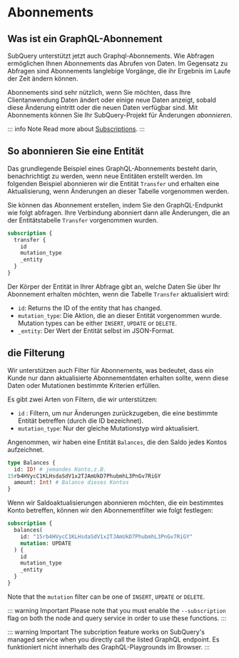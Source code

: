 # Abonnements

## Was ist ein GraphQL-Abonnement

SubQuery unterstützt jetzt auch Graphql-Abonnements. Wie Abfragen ermöglichen Ihnen Abonnements das Abrufen von Daten. Im Gegensatz zu Abfragen sind Abonnements langlebige Vorgänge, die ihr Ergebnis im Laufe der Zeit ändern können.

Abonnements sind sehr nützlich, wenn Sie möchten, dass Ihre Clientanwendung Daten ändert oder einige neue Daten anzeigt, sobald diese Änderung eintritt oder die neuen Daten verfügbar sind. Mit Abonnements können Sie Ihr SubQuery-Projekt für Änderungen *abonnieren*.

::: info Note Read more about [Subscriptions](https://www.apollographql.com/docs/react/data/subscriptions/). :::

## So abonnieren Sie eine Entität

Das grundlegende Beispiel eines GraphQL-Abonnements besteht darin, benachrichtigt zu werden, wenn neue Entitäten erstellt werden. Im folgenden Beispiel abonnieren wir die Entität `Transfer` und erhalten eine Aktualisierung, wenn Änderungen an dieser Tabelle vorgenommen werden.

Sie können das Abonnement erstellen, indem Sie den GraphQL-Endpunkt wie folgt abfragen. Ihre Verbindung abonniert dann alle Änderungen, die an der Entitätstabelle `Transfer` vorgenommen wurden.

```graphql
subscription {
  transfer {
    id
    mutation_type
    _entity
  }
}
```

Der Körper der Entität in Ihrer Abfrage gibt an, welche Daten Sie über Ihr Abonnement erhalten möchten, wenn die Tabelle `Transfer` aktualisiert wird:
- `id`: Returns the ID of the entity that has changed.
- `mutation_type`: Die Aktion, die an dieser Entität vorgenommen wurde. Mutation types can be either `INSERT`, `UPDATE` or `DELETE`.
- `_entity`: Der Wert der Entität selbst im JSON-Format.

## die Filterung

Wir unterstützen auch Filter für Abonnements, was bedeutet, dass ein Kunde nur dann aktualisierte Abonnementdaten erhalten sollte, wenn diese Daten oder Mutationen bestimmte Kriterien erfüllen.

Es gibt zwei Arten von Filtern, die wir unterstützen:

- `id` : Filtern, um nur Änderungen zurückzugeben, die eine bestimmte Entität betreffen (durch die ID bezeichnet).
- `mutation_type`: Nur der gleiche Mutationstyp wird aktualisiert.

Angenommen, wir haben eine Entität ` Balances `, die den Saldo jedes Kontos aufzeichnet.

```graphql
type Balances {
  id: ID! # jemandes Konto,z.B.
15rb4HVycC1KLHsdaSdV1x2TJAmUkD7PhubmhL3PnGv7RiGY
  amount: Int! # Balance dieses Kontos
}
```

Wenn wir Saldoaktualisierungen abonnieren möchten, die ein bestimmtes Konto betreffen, können wir den Abonnementfilter wie folgt festlegen:

```graphql
subscription {
  balances(
    id: "15rb4HVycC1KLHsdaSdV1x2TJAmUkD7PhubmhL3PnGv7RiGY"
    mutation: UPDATE
  ) {
    id
    mutation_type
    _entity
  }
}
```

Note that the `mutation` filter can be one of `INSERT`, `UPDATE` or `DELETE`.

::: warning Important Please note that you must enable the `--subscription` flag on both the node and query service in order to use these functions. :::

::: warning Important
The subcription feature works on SubQuery's managed service when you directly call the listed GraphQL endpoint. Es funktioniert nicht innerhalb des GraphQL-Playgrounds im Browser.
:::

